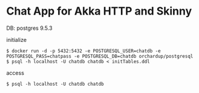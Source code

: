 # Chat App for Akka HTTP and Skinny

DB: postgres 9.5.3

initialize
```
$ docker run -d -p 5432:5432 -e POSTGRESQL_USER=chatdb -e POSTGRESQL_PASS=chatpass -e POSTGRESQL_DB=chatdb orchardup/postgresql
$ psql -h localhost -U chatdb chatdb < initTables.ddl
```

access
```
$ psql -h localhost -U chatdb chatdb
```
